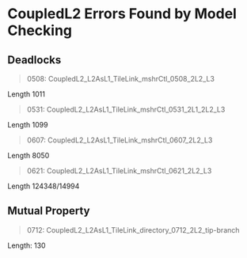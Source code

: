 # CoupledL2 Errors Found by Model Checking

## Deadlocks

> 0508: CoupledL2_L2AsL1_TileLink_mshrCtl_0508_2L2_L3

Length 1011   
  
> 0531: CoupledL2_L2AsL1_TileLink_mshrCtl_0531_2L1_2L2_L3

Length 1099

> 0607: CoupledL2_L2AsL1_TileLink_mshrCtl_0607_2L2_L3

Length 8050

> 0621: CoupledL2_L2AsL1_TileLink_mshrCtl_0621_2L2_L3

Length 124348/14994

## Mutual Property

> 0712: CoupledL2_L2AsL1_TileLink_directory_0712_2L2_tip-branch

Length: 130